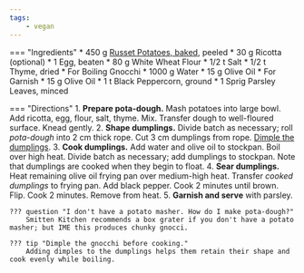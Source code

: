 ```yaml
---
tags:
    - vegan
---
```

=== "Ingredients"
    * 450 g [Russet Potatoes, baked](../vegetables/baked-potato.md), peeled
    * 30 g Ricotta (optional)
    * 1 Egg, beaten
    * 80 g White Wheat Flour
    * 1/2 t Salt
    * 1/2 t Thyme, dried
    * For Boiling Gnocchi
        * 1000 g Water
        * 15 g Olive Oil
    * For Garnish
        * 15 g Olive Oil
        * 1 t Black Peppercorn, ground
        * 1 Sprig Parsley Leaves, minced

=== "Directions"
    1. **Prepare pota-dough.** Mash potatoes into large bowl. Add ricotta, egg, flour, salt, thyme. Mix. Transfer dough to well-floured surface. Knead gently.
    2. **Shape dumplings.** Divide batch as necessary; roll *pota-dough* into 2 cm thick rope. Cut 3 cm dumplings from rope. [Dimple the dumplings](https://www.youtube.com/watch?v=iTmcGy9CWhE&t=175s).
    3. **Cook dumplings.** Add water and olive oil to stockpan. Boil over high heat. Divide batch as necessary; add dumplings to stockpan. Note that dumplings are cooked when they begin to float.
    4. **Sear dumplings.** Heat remaining olive oil frying pan over medium-high heat. Transfer *cooked dumplings* to frying pan. Add black pepper. Cook 2 minutes until brown. Flip. Cook 2 minutes. Remove from heat.
    5. **Garnish and serve** with parsley.

    ??? question "I don't have a potato masher. How do I make pota-dough?"
        Smitten Kitchen recommends a box grater if you don't have a potato masher; but IME this produces chunky gnocci.

    ??? tip "Dimple the gnocchi before cooking."
        Adding dimples to the dumplings helps them retain their shape and cook evenly while boiling.

[^1]: {{ cite.perelman_the_smitten_kitchen_cookbook }}
[^2]:
    Ramsay, Gordon. ["Gordon Ramsay Shows More Ultimate Recipes To Cook On A Budget | Ultimate Cookery Course."](https://www.youtube.com/watch?v=iTmcGy9CWhE&t=20s) 13 December 2019.
